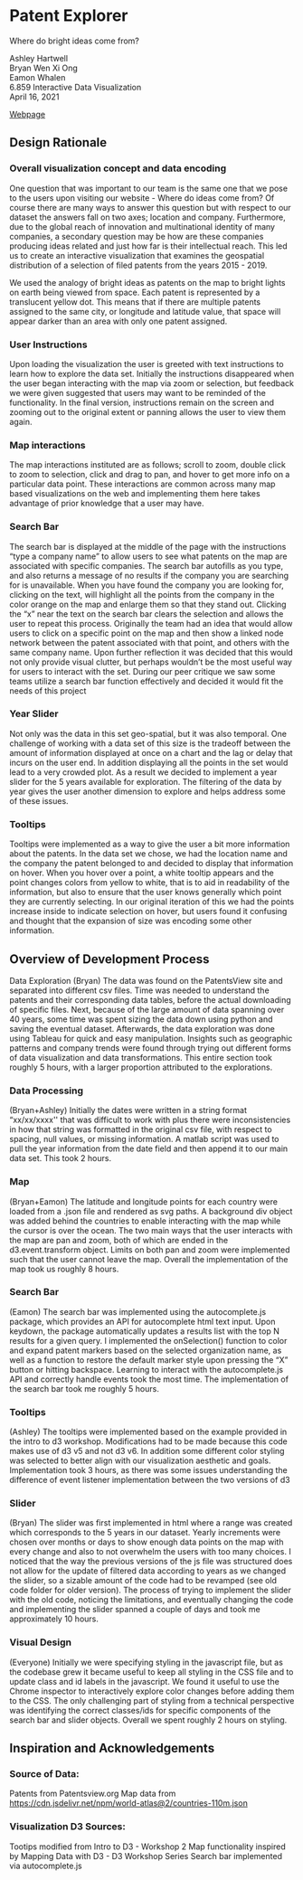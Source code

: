 # Patent Explorer
Where do bright ideas come from?

Ashley Hartwell  
Bryan Wen Xi Ong  
Eamon Whalen<br>
6.859 Interactive Data Visualization<br>
April 16, 2021<br>


[Webpage](https://6859-sp21.github.io/a4-patent-explorer/)


## Design Rationale
### Overall visualization concept and data encoding
One question that was important to our team is the same one that we pose to the users upon visiting our website - Where do ideas come from? Of course there are many ways to answer this question but with respect to our dataset the answers fall on two axes; location and company. Furthermore, due to the global reach of innovation and multinational identity of many companies, a secondary question may be how are these companies producing ideas related and just how far is their intellectual reach. This led us to create an interactive visualization that examines the geospatial distribution of a selection of filed patents from the years 2015 - 2019. 

We used the analogy of bright ideas as patents on the map to bright lights on earth being viewed from space. Each patent is represented by a translucent yellow dot. This means that if there are multiple patents assigned to the same city, or longitude and latitude value, that space will appear darker than an area with only one patent assigned. 

### User Instructions
Upon loading the visualization the user is greeted with text instructions to learn how to  explore the data set. Initially the instructions disappeared when the user began interacting with the map via zoom or selection, but feedback we were given suggested that users may want to be reminded of the functionality. In the final version, instructions remain on the screen and zooming out to the original extent or panning allows the user to view them again. 
 
### Map interactions
The map interactions instituted are as follows; scroll to zoom, double click to zoom to selection, click and drag to pan, and hover to get more info on a particular data point. These interactions are common across many map based visualizations on the web and implementing them here takes advantage of prior knowledge that a user may have.

### Search Bar 
The search bar is displayed at the middle of the page with the instructions “type a company name” to allow users to see what patents on the map are associated with specific companies. The search bar autofills as you type, and also returns a message of no results if the company you are searching for is unavailable. When you have found the company you are looking for, clicking on the text, will highlight all the points from the company in the color orange on the map and enlarge them so that they stand out. Clicking the “x” near the text on the search bar clears the selection and allows the user to repeat this process. Originally the team had an idea that would allow users to click on a specific point on the map and then show a linked node network between the patent associated with that point, and others with the same company name. Upon further reflection it was decided that this would not only provide visual clutter, but perhaps wouldn’t be the most useful way for users to interact with the set. During our peer critique we saw some teams utilize a search bar function effectively and decided it would fit the needs of this project

### Year Slider
Not only was the data in this set geo-spatial, but it was also temporal. One challenge of working with a data set of this size is the tradeoff between the amount of information displayed at once on a chart and the lag or delay that incurs on the user end. In addition displaying all the points in the set would lead to a very crowded plot. As a result we decided to implement a year slider for the 5 years available for exploration. The filtering of the data by year gives the user another dimension to explore and helps address some of these issues. 

### Tooltips
Tooltips were implemented as a way to give the user a bit more information about the patents. In the data set we chose, we had the location name and the company the patent belonged to and decided to display that information on hover. When you hover over a point, a white tooltip appears and the point changes colors from yellow to white, that is to aid in readability of the information, but also to ensure that the user knows generally which point they are currently selecting. In our original iteration of this we had the points increase inside to indicate selection on hover, but users found it confusing and thought that the expansion of size was encoding some other information. 


## Overview of Development Process
Data Exploration
(Bryan) The data was found on the PatentsView site and separated into different csv files. Time was needed to understand the patents and their corresponding data tables, before the actual downloading of specific files. Next, because of the large amount of data spanning over 40 years, some time was spent sizing the data down using python and saving the eventual dataset. Afterwards, the data exploration was done using Tableau for quick and easy manipulation. Insights such as geographic patterns and company trends were found through trying out different forms of data visualization and data transformations. This entire section took roughly 5 hours, with a larger proportion attributed to the explorations.

### Data Processing
(Bryan+Ashley)
Initially the dates were written in a string format “xx/xx/xxxx'' that was difficult to work with plus there were inconsistencies in how that string was formatted in the original csv file, with respect to spacing, null values, or missing information. A matlab script was used to pull the year information from the date field and then append it to our main data set. This took 2 hours.

### Map
(Bryan+Eamon) The latitude and longitude points for each country were loaded from a .json file and rendered as svg paths. A background div object was added behind the countries to enable interacting with the map while the cursor is over the ocean. The two main ways that the user interacts with the map are pan and zoom, both of which are ended in the d3.event.transform object. Limits on both pan and zoom were implemented such that the user cannot leave the map. Overall the implementation of the map took us roughly 8 hours. 

### Search Bar
(Eamon) The search bar was implemented using the autocomplete.js package, which provides an API for autocomplete html text input. Upon keydown, the package automatically updates a results list with the top N results for a given query. I implemented the onSelection() function to color and expand patent markers based on the selected organization name, as well as a function to restore the default marker style upon pressing the “X” button or hitting backspace. Learning to interact with the autocomplete.js API and correctly handle events took the most time. The implementation of the search bar took me roughly 5 hours.

### Tooltips
(Ashley) The tooltips were implemented based on the example provided in the intro to d3 workshop. Modifications had to be made because this code makes use of d3 v5 and not d3 v6. In addition some different color styling was selected to better align with our visualization aesthetic and goals. Implementation took 3 hours, as there was some issues understanding the difference of event listener implementation between the two versions of d3

### Slider
(Bryan) The slider was first implemented in html where a range was created which corresponds to the 5 years in our dataset. Yearly increments were chosen over months or days to show enough data points on the map with every change and also to not overwhelm the users with too many choices. I noticed that the way the previous versions of the js file was structured does not allow for the update of filtered data according to years as we changed the slider, so a sizable amount of the code had to be revamped (see old code folder for older version). The process of trying to implement the slider with the old code, noticing the limitations, and eventually changing the code and implementing the slider spanned a couple of days and took me approximately 10 hours. 

### Visual Design
(Everyone) Initially we were specifying styling in the javascript file, but as the codebase grew it became useful to keep all styling in the CSS file and to update class and id labels in the javascript. We found it useful to use the Chrome inspector to interactively explore color changes before adding them to the CSS. The only challenging part of styling from a technical perspective was identifying the correct classes/ids for specific components of the search bar and slider objects. Overall we spent roughly 2 hours on styling.


## Inspiration and Acknowledgements

### Source of Data: 
Patents from Patentsview.org
Map data from https://cdn.jsdelivr.net/npm/world-atlas@2/countries-110m.json

### Visualization D3 Sources: 
Tootips modified from Intro to D3 - Workshop 2
Map functionality inspired by Mapping Data with D3 - D3 Workshop Series
Search bar implemented via autocomplete.js
